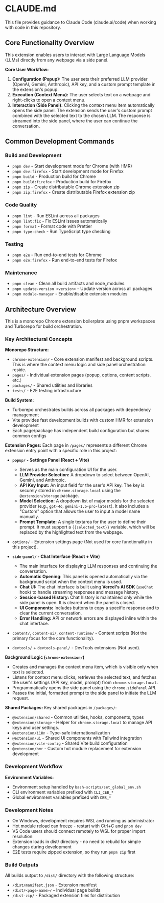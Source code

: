 # CLAUDE.md

This file provides guidance to Claude Code (claude.ai/code) when working with code in this repository.

## Core Functionality Overview

This extension enables users to interact with Large Language Models (LLMs) directly from any webpage via a side panel.

**Core User Workflow:**
1.  **Configuration (Popup):** The user sets their preferred LLM provider (OpenAI, Gemini, Anthropic), API key, and a custom prompt template in the extension's popup.
2.  **Execution (Context Menu):** The user selects text on a webpage and right-clicks to open a context menu.
3.  **Interaction (Side Panel):** Clicking the context menu item automatically opens the side panel. The extension sends the user's custom prompt combined with the selected text to the chosen LLM. The response is streamed into the side panel, where the user can continue the conversation.

## Common Development Commands

### Build and Development
- `pnpm dev` - Start development mode for Chrome (with HMR)
- `pnpm dev:firefox` - Start development mode for Firefox
- `pnpm build` - Production build for Chrome
- `pnpm build:firefox` - Production build for Firefox
- `pnpm zip` - Create distributable Chrome extension zip
- `pnpm zip:firefox` - Create distributable Firefox extension zip

### Code Quality
- `pnpm lint` - Run ESLint across all packages
- `pnpm lint:fix` - Fix ESLint issues automatically
- `pnpm format` - Format code with Prettier
- `pnpm type-check` - Run TypeScript type checking

### Testing
- `pnpm e2e` - Run end-to-end tests for Chrome
- `pnpm e2e:firefox` - Run end-to-end tests for Firefox

### Maintenance
- `pnpm clean` - Clean all build artifacts and node_modules
- `pnpm update-version <version>` - Update version across all packages
- `pnpm module-manager` - Enable/disable extension modules

## Architecture Overview

This is a monorepo Chrome extension boilerplate using pnpm workspaces and Turborepo for build orchestration.

### Key Architectural Concepts

**Monorepo Structure:**
- `chrome-extension/` - Core extension manifest and background scripts. This is where the context menu logic and side panel orchestration reside.
- `pages/` - Individual extension pages (popup, options, content scripts, etc.)
- `packages/` - Shared utilities and libraries
- `tests/` - E2E testing infrastructure

**Build System:**
- Turborepo orchestrates builds across all packages with dependency management
- Vite provides fast development builds with custom HMR for extension development
- Each page/package has independent build configuration but shares common configs

**Extension Pages:**
Each page in `/pages/` represents a different Chrome extension entry point with a specific role in this project:

- **`popup/` - Settings Panel (React + Vite)**
    - Serves as the main configuration UI for the user.
    - **LLM Provider Selection:** A dropdown to select between OpenAI, Gemini, and Anthropic.
    - **API Key Input:** An input field for the user's API key. The key is securely stored in `chrome.storage.local` using the `@extension/storage` package.
    - **Model Selection:** A dropdown list of major models for the selected provider (e.g., `gpt-4o`, `gemini-1.5-pro-latest`). It also includes a "Custom" option that allows the user to input a model name manually.
    - **Prompt Template:** A single textarea for the user to define their prompt. It must support a `{{selected_text}}` variable, which will be replaced by the highlighted text from the webpage.

- `options/` - Extension settings page (Not used for core functionality in this project).

- **`side-panel/` - Chat Interface (React + Vite)**
    - The main interface for displaying LLM responses and continuing the conversation.
    - **Automatic Opening:** This panel is opened automatically via the background script when the context menu is used.
    - **Chat UI:** The chat interface is built using **Vercel's AI SDK** (`useChat` hook) to handle streaming responses and message history.
    - **Session-based History:** Chat history is maintained only while the side panel is open. It is cleared when the panel is closed.
    - **UI Components:** Includes buttons to copy a specific response and to clear the current conversation.
    - **Error Handling:** API or network errors are displayed inline within the chat interface.

- `content/`, `content-ui/`, `content-runtime/` - Content scripts (Not the primary focus for the core functionality).
- `devtools/` + `devtools-panel/` - DevTools extensions (Not used).

**Background Logic (`chrome-extension/`)**
- Creates and manages the context menu item, which is visible only when text is selected.
- Listens for context menu clicks, retrieves the selected text, and fetches the user's settings (API key, model, prompt) from `chrome.storage.local`.
- Programmatically opens the side panel using the `chrome.sidePanel` API.
- Passes the initial, formatted prompt to the side panel to initiate the LLM request.

**Shared Packages:**
Key shared packages in `/packages/`:
- `@extension/shared` - Common utilities, hooks, components, types
- `@extension/storage` - Helper for `chrome.storage.local` to manage API keys and user settings.
- `@extension/i18n` - Type-safe internationalization
- `@extension/ui` - Shared UI components with Tailwind integration
- `@extension/vite-config` - Shared Vite build configuration
- `@extension/hmr` - Custom hot module replacement for extension development

### Development Workflow

**Environment Variables:**
- Environment setup handled by `bash-scripts/set_global_env.sh`
- CLI environment variables prefixed with `CLI_CEB_*`
- Global environment variables prefixed with `CEB_*`

### Development Notes

- On Windows, development requires WSL and running as administrator
- Hot module reload can freeze - restart with Ctrl+C and `pnpm dev`
- VS Code users should connect remotely to WSL for proper import resolution
- Extension loads in dist/ directory - no need to rebuild for simple changes during development
- E2E tests require zipped extension, so they run `pnpm zip` first

### Build Outputs

All builds output to `/dist/` directory with the following structure:
- `/dist/manifest.json` - Extension manifest
- `/dist/<page-name>/` - Individual page builds
- `/dist-zip/` - Packaged extension files for distribution